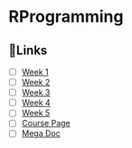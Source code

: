 # RProgramming

## 🔗Links
- [ ] [Week 1](Week1.md)
- [ ] [Week 2](Week2.md)
- [ ] [Week 3](Week3.md)
- [ ] [Week 4](Week4.md)
- [ ] [Week 5](Week5.md)
- [ ] [Course Page](https://onlinecourses.nptel.ac.in/noc22_ma69)
- [ ] [Mega Doc](https://docs.google.com/document/d/e/2PACX-1vRT1i9Uvi1R28YDohVUWEqHTBR8TKmWflIaIVjH32MdgAKcHd--E3-h0vCnR2vee3FP8V9WKNirlJqH/pub)
